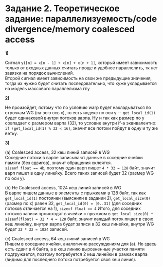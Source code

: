 # Задание 2. Теоретическое задание: параллелизуемость/code divergence/memory coalesced access

**1)**

Сигнал `y1[n] = x[n - 1] + x[n] + x[n + 1]`, который имеет зависимость только от входных данных считать проще и удобнее параллелить, тк нет завязки на порядок вычислений.\
Второй сигнал имеет зависимость на свои же предыдущие значения, тогда их нужно будет считать последовательно, что хуже укладывается на модель массового параллелизма гпу

**2)** 

Не произойдет, потому что по условию warp будет накладываться по строчкам WG (на всю ось x), то есть индекс по оси y -- `get_local_id(1)` будет одинаковой внутри потоков варпа.
Ну и так как размер по y совпадает с размером варпа (32), то условие внутри if-a эквивалентно: `if (get_local_id(1) % 32 < 16)`, значит все потоки пойдут в одну и ту же ветку.

**3)**

(a) Coalesced access, 32 кеш линий записей в WG\
Cоседние потоки в варпе записывают данные в соседние ячейки памяти (без сдвигов), значит обращения склеятся.\
`sizeof float == 4b`, поэтому один варп пишет `4 * 32 = 128` байт, значит варп пишет в одну линейку. Всего таких записей будет 32 (размер WG по оси y).

(b) Не Coalesced access, 1024 кеш линий записей в WG\
В варпе пишем данные в элементы с прыжками в 128 байт, так как `get_local_id(1)` постоянен (выяснили в задании 2), `get_local_size(0)` (размер по х) равен 32, `get_local_id(0) = [0..31]` (для соседних потоков отличается на 1), `sizeof float == 4`
Итого, для соседних потоков записи происходят в ячейки с прыжком в `get_local_size(0) * sizeof(float) = 32 * 4 = 128` байт, значит каждый поток пишет в свою кеш линейку, внутри варпа будет записи в 32 кеш линейки, внутри WG будет `32 * 32 = 1024` записей.

(c) Coalesced access, 64 кеш линий записей в WG\
Пишем в соседние ячейки, аналогично рассуждениям для (a). Но здесь есть сдвиг в 4 байта, а в кеш линию выровненные участки памяти подгружается, поэтому потребуется 2 кеш линейки в рамках варпа (видимо для последнего потока потребуется своя кеш линия).
